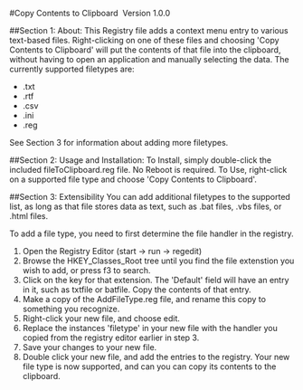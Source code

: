#Copy Contents to Clipboard 
Version 1.0.0

##Section 1: About:
This Registry file adds a context menu entry to various text-based files. Right-clicking on one of these files and choosing 'Copy Contents to Clipboard' will put the contents of that file into the clipboard, without having to open an application and manually selecting the data. The currently supported filetypes are:
* .txt
* .rtf
* .csv
* .ini
* .reg

See Section 3 for information about adding more filetypes.

##Section 2: Usage and Installation:
To Install, simply double-click the included fileToClipboard.reg file. No Reboot is required.
To Use, right-click on a supported file type and choose 'Copy Contents to Clipboard'.

##Section 3: Extensibility
You can add additional filetypes to the supported list, as long as that file stores data as text, such as .bat files, .vbs files, or .html files.

To add a file type, you need to first determine the file handler in the registry.

1. Open the Registry Editor (start -> run -> regedit)
2. Browse the HKEY_Classes_Root tree until you find the file extenstion you wish to add, or press f3 to search.
3. Click on the key for that extension. The 'Default' field will have an entry in it, such as txtfile or batfile. Copy the contents of that entry.
4. Make a copy of the AddFileType.reg file, and rename this copy to something you recognize.
5. Right-click your new file, and choose edit.
6. Replace the instances 'filetype' in your new file with the handler you copied from the registry editor earlier in step 3.
7. Save your changes to your new file.
8. Double click your new file, and add the entries to the registry. Your new file type is now supported, and can you can copy its contents to the clipboard.

